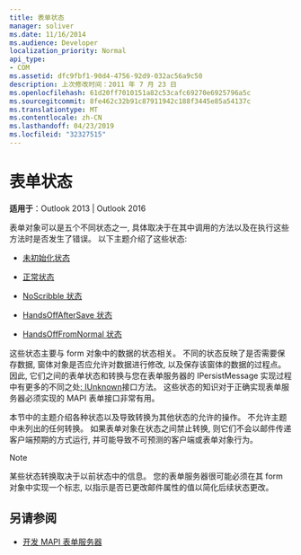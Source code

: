 ```yaml
---
title: 表单状态
manager: soliver
ms.date: 11/16/2014
ms.audience: Developer
localization_priority: Normal
api_type:
- COM
ms.assetid: dfc9fbf1-90d4-4756-92d9-032ac56a9c50
description: 上次修改时间：2011 年 7 月 23 日
ms.openlocfilehash: 61d20ff7010151a82c53cafc69270e6925796a5c
ms.sourcegitcommit: 8fe462c32b91c87911942c188f3445e85a54137c
ms.translationtype: MT
ms.contentlocale: zh-CN
ms.lasthandoff: 04/23/2019
ms.locfileid: "32327515"
---
```

# <a name="form-states"></a>表单状态

**适用于**：Outlook 2013 | Outlook 2016 
  
表单对象可以是五个不同状态之一, 具体取决于在其中调用的方法以及在执行这些方法时是否发生了错误。 以下主题介绍了这些状态:
  
- [未初始化状态](uninitialized-state.md)
    
- [正常状态](normal-state.md)
    
- [NoScribble 状态](noscribble-state.md)
    
- [HandsOffAfterSave 状态](handsoffaftersave-state.md)
    
- [HandsOffFromNormal 状态](handsofffromnormal-state.md)
    
这些状态主要与 form 对象中的数据的状态相关。 不同的状态反映了是否需要保存数据, 窗体对象是否应允许对数据进行修改, 以及保存该窗体的数据的过程点。 因此, 它们之间的表单状态和转换与您在表单服务器的 IPersistMessage 实现过程中有更多的不同之处[: IUnknown](ipersistmessageiunknown.md)接口方法。 这些状态的知识对于正确实现表单服务器必须实现的 MAPI 表单接口非常有用。 
  
本节中的主题介绍各种状态以及导致转换为其他状态的允许的操作。 不允许主题中未列出的任何转换。 如果表单对象在状态之间禁止转换, 则它们不会以邮件传递客户端预期的方式运行, 并可能导致不可预测的客户端或表单对象行为。
  
> [!NOTE]
> 某些状态转换取决于以前状态中的信息。 您的表单服务器很可能必须在其 form 对象中实现一个标志, 以指示是否已更改邮件属性的值以简化后续状态更改。 
  
## <a name="see-also"></a>另请参阅

- [开发 MAPI 表单服务器](developing-mapi-form-servers.md)

